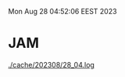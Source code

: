 Mon Aug 28 04:52:06 EEST 2023
# JAM
<a href='./cache/202308/28_04.log'>./cache/202308/28_04.log</a>
